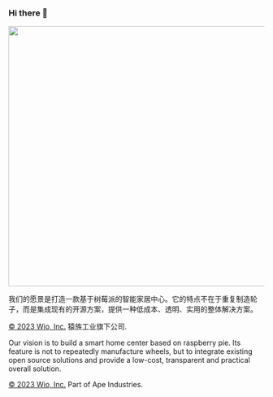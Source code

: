 ### Hi there 👋

<img src="http://cdn-mindcont.opengps.cn/blog/images/iot/diy/xhouse.jpg" width ="512px">

<p>我们的愿景是打造一款基于树莓派的智能家居中心。它的特点不在于重复制造轮子，而是集成现有的开源方案，提供一种低成本、透明、实用的整体解决方案。
  
<a href="http://wio.me" target="_blank" title="Wio, Inc."  target="_black">© 2023 Wio, Inc.</a> 猿族工业旗下公司.
     
<p> Our vision is to build a smart home center based on raspberry pie. Its feature is not to repeatedly manufacture wheels, but to integrate existing open source solutions and provide a low-cost, transparent and practical overall solution. </p> 

<a href="http://wio.me" target="_blank" title="Wio, Inc."  target="_black">© 2023 Wio, Inc.</a> Part of Ape Industries.





<!--
**mindcont/mindcont** is a ✨ _special_ ✨ repository because its `README.md` (this file) appears on your GitHub profile.

Here are some ideas to get you started:

- 🔭 I’m currently working on ...
- 🌱 I’m currently learning ...
- 👯 I’m looking to collaborate on ...
- 🤔 I’m looking for help with ...
- 💬 Ask me about ...
- 📫 How to reach me: ...
- 😄 Pronouns: ...
- ⚡ Fun fact: ...
-->

